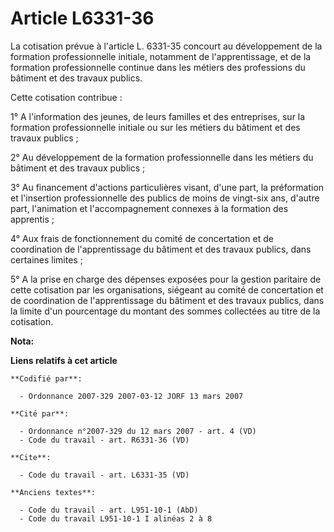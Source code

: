 # Article L6331-36

La cotisation prévue à l'article L. 6331-35 concourt au développement de la formation professionnelle initiale, notamment de
l'apprentissage, et de la formation professionnelle continue dans les métiers des professions du bâtiment et des travaux
publics.

Cette cotisation contribue :

1° A l'information des jeunes, de leurs familles et des entreprises, sur la formation professionnelle initiale ou sur les
métiers du bâtiment et des travaux publics ;

2° Au développement de la formation professionnelle dans les métiers du bâtiment et des travaux publics ;

3° Au financement d'actions particulières visant, d'une part, la préformation et l'insertion professionnelle des publics de
moins de vingt-six ans, d'autre part, l'animation et l'accompagnement connexes à la formation des apprentis ;

4° Aux frais de fonctionnement du comité de concertation et de coordination de l'apprentissage du bâtiment et des travaux
publics, dans certaines limites ;

5° A la prise en charge des dépenses exposées pour la gestion paritaire de cette cotisation par les organisations, siégeant
au comité de concertation et de coordination de l'apprentissage du bâtiment et des travaux publics, dans la limite d'un
pourcentage du montant des sommes collectées au titre de la cotisation.

**Nota:**



**Liens relatifs à cet article**

	**Codifié par**:

	  - Ordonnance 2007-329 2007-03-12 JORF 13 mars 2007

	**Cité par**:

	  - Ordonnance n°2007-329 du 12 mars 2007 - art. 4 (VD)
	  - Code du travail - art. R6331-36 (VD)

	**Cite**:

	  - Code du travail - art. L6331-35 (VD)

	**Anciens textes**:

	  - Code du travail - art. L951-10-1 (AbD)
	  - Code du travail L951-10-1 I alinéas 2 à 8
